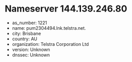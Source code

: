 # Nameserver 144.139.246.80

* as_number: 1221
* name: pum2304494.lnk.telstra.net.
* city: Brisbane
* country: AU
* organization: Telstra Corporation Ltd
* version: Unknown
* dnssec: Unknown

